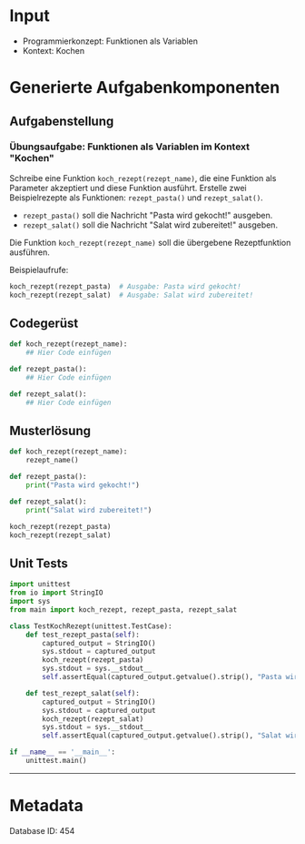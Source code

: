 # Input
- Programmierkonzept: Funktionen als Variablen
- Kontext: Kochen

# Generierte Aufgabenkomponenten
## Aufgabenstellung
### Übungsaufgabe: Funktionen als Variablen im Kontext "Kochen"

Schreibe eine Funktion `koch_rezept(rezept_name)`, die eine Funktion als Parameter akzeptiert und diese Funktion ausführt. Erstelle zwei Beispielrezepte als Funktionen: `rezept_pasta()` und `rezept_salat()`. 

- `rezept_pasta()` soll die Nachricht "Pasta wird gekocht!" ausgeben.
- `rezept_salat()` soll die Nachricht "Salat wird zubereitet!" ausgeben.

Die Funktion `koch_rezept(rezept_name)` soll die übergebene Rezeptfunktion ausführen.

Beispielaufrufe:
```python
koch_rezept(rezept_pasta)  # Ausgabe: Pasta wird gekocht!
koch_rezept(rezept_salat)  # Ausgabe: Salat wird zubereitet!
```

## Codegerüst
```python
def koch_rezept(rezept_name):
    ## Hier Code einfügen

def rezept_pasta():
    ## Hier Code einfügen

def rezept_salat():
    ## Hier Code einfügen
```

## Musterlösung
```python
def koch_rezept(rezept_name):
    rezept_name()

def rezept_pasta():
    print("Pasta wird gekocht!")

def rezept_salat():
    print("Salat wird zubereitet!")

koch_rezept(rezept_pasta)
koch_rezept(rezept_salat)
```

## Unit Tests
```python
import unittest
from io import StringIO
import sys
from main import koch_rezept, rezept_pasta, rezept_salat

class TestKochRezept(unittest.TestCase):
    def test_rezept_pasta(self):
        captured_output = StringIO()
        sys.stdout = captured_output
        koch_rezept(rezept_pasta)
        sys.stdout = sys.__stdout__
        self.assertEqual(captured_output.getvalue().strip(), "Pasta wird gekocht!")

    def test_rezept_salat(self):
        captured_output = StringIO()
        sys.stdout = captured_output
        koch_rezept(rezept_salat)
        sys.stdout = sys.__stdout__
        self.assertEqual(captured_output.getvalue().strip(), "Salat wird zubereitet!")

if __name__ == '__main__':
    unittest.main()
```
___
# Metadata
Database ID: 454
